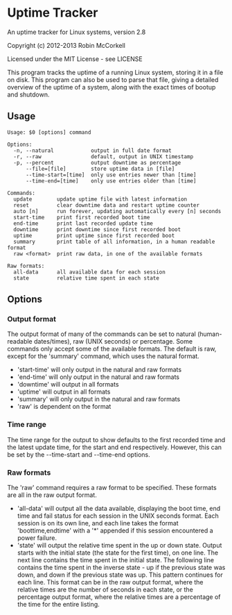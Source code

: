 Uptime Tracker
==============

An uptime tracker for Linux systems, version 2.8

Copyright (c) 2012-2013 Robin McCorkell

Licensed under the MIT License - see LICENSE

This program tracks the uptime of a running Linux system, storing it in a file
on disk. This program can also be used to parse that file, giving a detailed
overview of the uptime of a system, along with the exact times of bootup and
shutdown.

Usage
-----

    Usage: $0 [options] command

    Options:
      -n, --natural            output in full date format
      -r, --raw                default, output in UNIX timestamp
      -p, --percent            output downtime as percentage
          --file=[file]        store uptime data in [file]
          --time-start=[time]  only use entries newer than [time]
          --time-end=[time]    only use entries older than [time]

    Commands:
      update        update uptime file with latest information
      reset         clear downtime data and restart uptime counter
      auto [n]      run forever, updating automatically every [n] seconds
      start-time    print first recorded boot time
      end-time      print last recorded update time
      downtime      print downtime since first recorded boot
      uptime        print uptime since first recorded boot
      summary       print table of all information, in a human readable format
      raw <format>  print raw data, in one of the available formats

    Raw formats:
      all-data      all available data for each session
      state         relative time spent in each state

Options
-------

### Output format ###

The output format of many of the commands can be set to natural
(human-readable dates/times), raw (UNIX seconds) or percentage. Some commands
only accept some of the available formats. The default is raw, except for the
'summary' command, which uses the natural format.

* 'start-time' will only output in the natural and raw formats
* 'end-time' will only output in the natural and raw formats
* 'downtime' will output in all formats
* 'uptime' will output in all formats
* 'summary' will only output in the natural and raw formats
* 'raw' is dependent on the format

### Time range ###

The time range for the output to show defaults to the first recorded time and
the latest update time, for the start and end respectively. However, this can
be set by the --time-start and --time-end options.

### Raw formats ###

The 'raw' command requires a raw format to be specified. These formats are all
in the raw output format.

* 'all-data' will output all the data available, displaying the boot time, end
  time and fail status for each session in the UNIX seconds format. Each
  session is on its own line, and each line takes the format 'boottime,endtime'
  with a '*' appended if this session encountered a power failure.
* 'state' will output the relative time spent in the up or down state. Output
  starts with the initial state (the state for the first time), on one line.
  The next line contains the time spent in the initial state. The following
  line contains the time spent in the inverse state - up if the previous state
  was down, and down if the previous state was up. This pattern continues for
  each line. This format can be in the raw output format, where the relative
  times are the number of seconds in each state, or the percentage output
  format, where the relative times are a percentage of the time for the entire
  listing.
